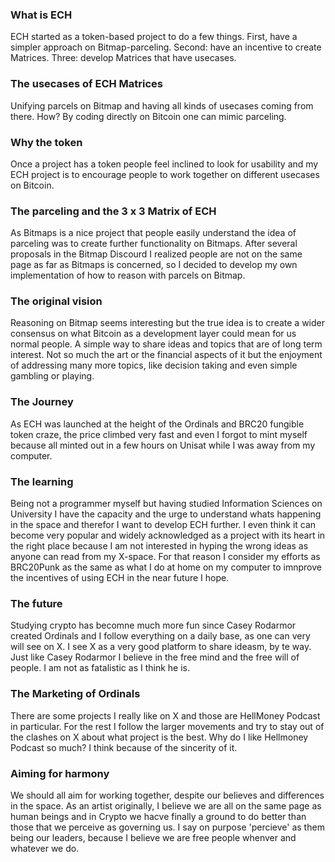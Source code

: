 ### What is ECH

ECH started as a token-based project to do a few things. First, have a simpler approach on Bitmap-parceling. Second: have an incentive to create Matrices. Three: develop Matrices that have usecases.

### The usecases of ECH Matrices

Unifying parcels on Bitmap and having all kinds of usecases coming from there. How? By coding directly on Bitcoin one can mimic parceling.


### Why the token

Once a project has a token people feel inclined to look for usability and my ECH project is to encourage people to work together on different usecases on Bitcoin.

### The parceling and the 3 x 3 Matrix of ECH

As Bitmaps is a nice project that people easily understand the idea of parceling was to create further functionality on Bitmaps. After several proposals in the Bitmap Discourd I realized people are not on the same page as far as Bitmaps is concerned, so I decided to develop my own implementation of how to reason with parcels on Bitmap.

### The original vision

Reasoning on Bitmap seems interesting but the true idea is to create a wider consensus on what Bitcoin as a development layer could mean for us normal people. A simple way to share ideas and topics that are of long term interest. Not so much the art or the financial aspects of it but the enjoyment of addressing many more topics, like decision taking and even simple gambling or playing.

### The Journey

As ECH was launched at the height of the Ordinals and BRC20 fungible token craze, the price climbed very fast and even I forgot to mint myself because all minted out in a few hours on Unisat while I was away from my computer.

### The learning

Being not a programmer myself but having studied Information Sciences on University I have the capacity and the urge to understand whats happening in the space and therefor I want to develop ECH further. I even think it can become very popular and widely acknowledged as a project with its heart in the right place because I am not interested in hyping the wrong ideas as anyone can read from my X-space. For that reason I consider my efforts as BRC20Punk as the same as what I do at home on my computer to imnprove the incentives of using ECH in the near future I hope.

### The future

Studying crypto has becomne much more fun since Casey Rodarmor created Ordinals and I follow everything on a daily base, as one can very will see on X. I see X as a very good platform to share ideasm, by te way. Just like Casey Rodarmor I believe in the free mind and the free will of people. I am not as fatalistic as I think he is.

### The Marketing of Ordinals

There are some projects I really like on X and those are HellMoney Podcast in particular. For the rest I follow the larger movements and try to stay out of the clashes on X about what project is the best. Why do I like Hellmoney Podcast so much? I think because of the sincerity of it.

### Aiming for harmony

We should all aim for working together, despite our believes and differences in the space. As an artist originally, I believe we are all on the same page as human beings and in Crypto we hacve finally a ground to do better than those that we perceive as governing us. I say on purpose 'percieve' as them being our leaders, because I believe we are free people whenver and whatever we do.

